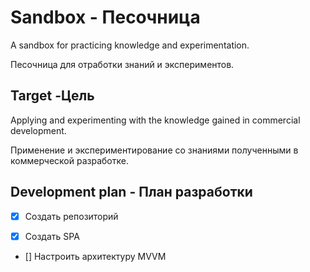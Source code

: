 # Sandbox - Песочница

A sandbox for practicing knowledge and experimentation.

Песочница для отработки знаний и экспериментов.

## Target -Цель

Applying and experimenting with the knowledge gained in commercial development.

Применение и экспериментирование со знаниями полученными в коммерческой разработке.

## Development plan - План разработки

- [x] Создать репозиторий

- [x] Создать SPA

- [] Настроить архитектуру MVVM
